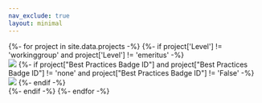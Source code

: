 ```yaml
---
nav_exclude: true
layout: minimal
---
```


<dl id="projects_with_bestpractices">
{%- for project in site.data.projects -%}
{%- if project['Level'] != 'workinggroup' and project['Level'] != 'emeritus' -%}
  <div>
  <dt>
    <img src="{{ project['Logo URL'] }}" >
    {%- if project["Best Practices Badge ID"] and project["Best Practices Badge ID"] != 'none' and project["Best Practices Badge ID"] != 'False' -%}
    <a href="https://bestpractices.coreinfrastructure.org/projects/{{ project["Best Practices Badge ID"] }}"><img src="https://bestpractices.coreinfrastructure.org/projects/{{ project["Best Practices Badge ID"] }}/badge?{{ "now" | date: "%s" }}"></a>
    {%- endif -%}
  </dt>
  </div>
{%- endif -%}
{%- endfor -%}
</dl>

